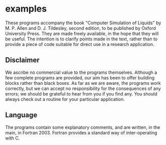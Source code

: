 # examples
These programs accompany the book
"Computer Simulation of Liquids" by M. P. Allen and D. J. Tildesley,
second edition, to be published by Oxford University Press.
They are made freely available, in the hope that they will be useful.
The intention is to clarify points made in the text,
rather than to provide a piece of code
suitable for direct use in a research application.

## Disclaimer
We ascribe no commercial value to the programs themselves.
Although a few complete programs are provided,
our aim has been to offer building blocks rather than black boxes.
As far as we are aware, the programs work correctly,
but we can accept no responsibility for the consequences of any
errors;
we should be grateful to hear from you if you find any.
You should always check out a routine for your particular application.

## Language
The programs contain some explanatory comments, and
are written, in the main, in Fortran 2003.
Fortran provides a standard way of inter-operating with C.
